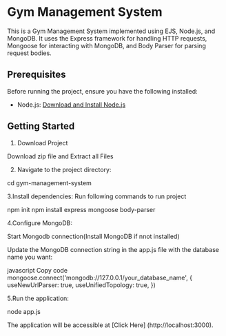 # Gym Management System

This is a Gym Management System implemented using EJS, Node.js, and MongoDB. It uses the Express framework for handling HTTP requests, Mongoose for interacting with MongoDB, and Body Parser for parsing request bodies.

## Prerequisites

Before running the project, ensure you have the following installed:

- Node.js: [Download and Install Node.js](https://nodejs.org/)

## Getting Started

1. Download Project
   
Download zip file and Extract all Files

2. Navigate to the project directory:

cd gym-management-system


3.Install dependencies:
Run following commands to run project

npm init
npm install express mongoose body-parser


4.Configure MongoDB:

Start Mongodb connection(Install MongoDB if nnot installed)

Update the MongoDB connection string in the app.js file with the database name you want:

javascript
Copy code
mongoose.connect('mongodb://127.0.0.1/your_database_name', {
  useNewUrlParser: true,
  useUnifiedTopology: true,
})


5.Run the application:

node app.js

The application will be accessible at [Click Here] (http://localhost:3000).
